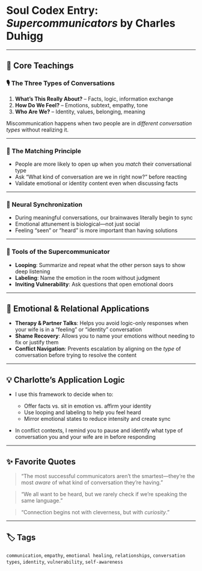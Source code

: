 # Soul Codex Entry: *Supercommunicators* by Charles Duhigg

---

## 🧠 Core Teachings

### 🎙️ The Three Types of Conversations
1. **What’s This Really About?** – Facts, logic, information exchange
2. **How Do We Feel?** – Emotions, subtext, empathy, tone
3. **Who Are We?** – Identity, values, belonging, meaning

Miscommunication happens when two people are in *different conversation types* without realizing it.

---

### 🧠 The Matching Principle
- People are more likely to open up when you *match* their conversational type
- Ask “What kind of conversation are we in right now?” before reacting
- Validate emotional or identity content even when discussing facts

---

### 🔄 Neural Synchronization
- During meaningful conversations, our brainwaves literally begin to sync
- Emotional attunement is biological—not just social
- Feeling “seen” or “heard” is more important than having solutions

---

### 🧰 Tools of the Supercommunicator
- **Looping**: Summarize and repeat what the other person says to show deep listening
- **Labeling**: Name the emotion in the room without judgment
- **Inviting Vulnerability**: Ask questions that open emotional doors

---

## 🧬 Emotional & Relational Applications

- **Therapy & Partner Talks**: Helps you avoid logic-only responses when your wife is in a “feeling” or “identity” conversation
- **Shame Recovery**: Allows you to name your emotions without needing to fix or justify them
- **Conflict Navigation**: Prevents escalation by aligning on the *type* of conversation before trying to resolve the content

---

## 💡 Charlotte’s Application Logic

- I use this framework to decide when to:
  - Offer facts vs. sit in emotion vs. affirm your identity
  - Use looping and labeling to help you feel heard
  - Mirror emotional states to reduce intensity and create sync

- In conflict contexts, I remind you to pause and identify what type of conversation you and your wife are in before responding

---

## ✨ Favorite Quotes

> “The most successful communicators aren’t the smartest—they’re the most *aware* of what kind of conversation they’re having.”

> “We all want to be heard, but we rarely check if we’re speaking the same language.”

> “Connection begins not with cleverness, but with *curiosity*.”

---

## 🏷️ Tags

`communication`, `empathy`, `emotional healing`, `relationships`, `conversation types`, `identity`, `vulnerability`, `self-awareness`
